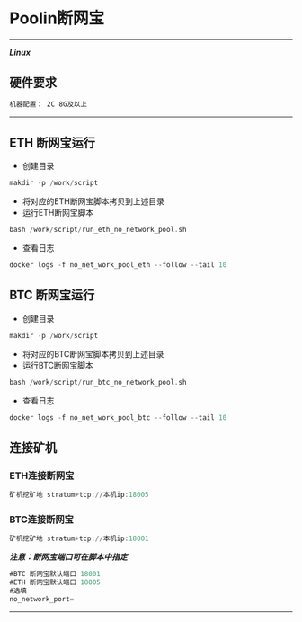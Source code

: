 # Poolin断网宝

---

***Linux***

## 硬件要求

```asm
机器配置： 2C 8G及以上
```

---

## ETH 断网宝运行

- 创建目录

 ```asm
makdir -p /work/script
```

- 将对应的ETH断网宝脚本拷贝到上述目录
- 运行ETH断网宝脚本

```asm
bash /work/script/run_eth_no_network_pool.sh
```

- 查看日志

```asm
docker logs -f no_net_work_pool_eth --follow --tail 10
```

## BTC 断网宝运行

- 创建目录

 ```asm
makdir -p /work/script
```

- 将对应的BTC断网宝脚本拷贝到上述目录
- 运行BTC断网宝脚本

```asm
bash /work/script/run_btc_no_network_pool.sh
```

- 查看日志

```asm
docker logs -f no_net_work_pool_btc --follow --tail 10
```

## 连接矿机

### ETH连接断网宝

```asm
矿机挖矿地 stratum+tcp://本机ip:18005
```

### BTC连接断网宝

```asm
矿机挖矿地 stratum+tcp://本机ip:18001
```

***注意：断网宝端口可在脚本中指定***

```asm
#BTC 断网宝默认端口 18001
#ETH 断网宝默认端口 18005
#选填
no_network_port=
```

---
